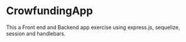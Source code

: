 # CrowfundingApp

This a Front end and Backend app exercise using express.js, sequelize, session and handlebars.
